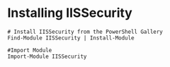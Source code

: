 # Installing IISSecurity

    # Install IISSecurity from the PowerShell Gallery
    Find-Module IISSecurity | Install-Module

    #Import Module
    Import-Module IISSecurity
